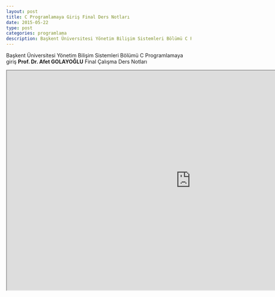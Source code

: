 ```yaml
---
layout: post
title: C Programlamaya Giriş Final Ders Notları
date: 2015-05-22
type: post
categories: programlama
description: Başkent Üniversitesi Yönetim Bilişim Sistemleri Bölümü C Programlamaya giriş Prof. Dr. Afet GOLAYOĞLU Final Çalışma Ders
---
```


Başkent Üniversitesi Yönetim Bilişim Sistemleri Bölümü C Programlamaya giriş **Prof. Dr. Afet GOLAYOĞLU** Final Çalışma Ders Notları

<iframe width="1000" height="600" src="https://docs.google.com/file/d/0B7ExQgcdBN8pU1RmR19RUlBCRG8/preview"></iframe>
